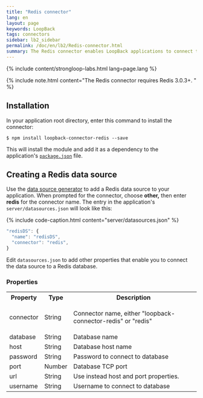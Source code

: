 ```yaml
---
title: "Redis connector"
lang: en
layout: page
keywords: LoopBack
tags: connectors
sidebar: lb2_sidebar
permalink: /doc/en/lb2/Redis-connector.html
summary: The Redis connector enables LoopBack applications to connect to Redis data sources.
---
```


{% include content/strongloop-labs.html lang=page.lang %}

{% include note.html content="The Redis connector requires Redis 3.0.3+.
" %}

## Installation

In your application root directory, enter this command to install the connector:

```shell
$ npm install loopback-connector-redis --save
```

This will install the module and add it as a dependency to the application's [`package.json`](package.json) file.

## Creating a Redis data source

Use the [data source generator](Data-source-generator.html) to add a Redis data source to your application.
When prompted for the connector, choose **other,** then enter **redis** for the connector name.
The entry in the application's `server/datasources.json` will look like this:

{% include code-caption.html content="server/datasources.json" %}
```javascript
"redisDS": {
  "name": "redisDS",
  "connector": "redis",
}
```

Edit `datasources.json` to add other properties that enable you to connect the data source to a Redis database.

### Properties

<table>
  <tbody>
    <tr>
      <th>Property</th>
      <th>Type</th>
      <th>Description</th>
    </tr>
    <tr>
      <td>connector</td>
      <td>String</td>
      <td>
        <p>Connector name, either "loopback-connector-redis" or "redis"</p>
      </td>
    </tr>
    <tr>
      <td>database</td>
      <td>String</td>
      <td>Database name</td>
    </tr>
    <tr>
      <td>host</td>
      <td>String</td>
      <td>Database host name</td>
    </tr>
    <tr>
      <td>password</td>
      <td>String</td>
      <td>Password to connect to database</td>
    </tr>
    <tr>
      <td>port</td>
      <td>Number</td>
      <td>Database TCP port</td>
    </tr>
    <tr>
      <td>url</td>
      <td>String</td>
      <td>Use instead host and port properties.</td>
    </tr>
    <tr>
      <td>username</td>
      <td>String</td>
      <td>Username to connect to database</td>
    </tr>
  </tbody>
</table>
